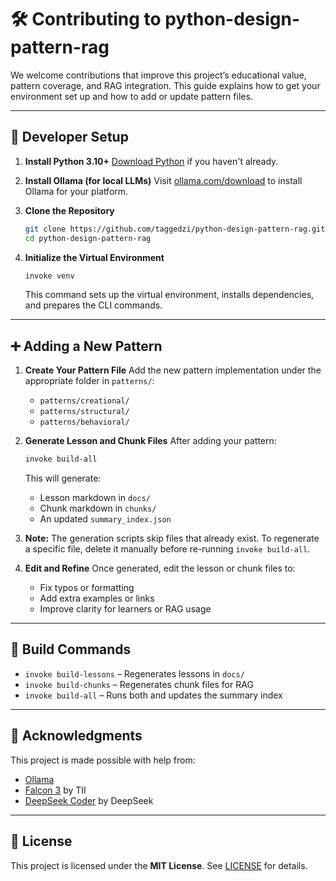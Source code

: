 # 🛠 Contributing to python-design-pattern-rag

We welcome contributions that improve this project’s educational value, pattern coverage, and RAG integration. This guide explains how to get your environment set up and how to add or update pattern files.

---

## 🧰 Developer Setup

1. **Install Python 3.10+**
   [Download Python](https://www.python.org/downloads/) if you haven't already.

2. **Install Ollama (for local LLMs)**
   Visit [ollama.com/download](https://ollama.com/download) to install Ollama for your platform.

3. **Clone the Repository**

   ```bash
   git clone https://github.com/taggedzi/python-design-pattern-rag.git
   cd python-design-pattern-rag
   ```

4. **Initialize the Virtual Environment**

   ```bash
   invoke venv
   ```

   This command sets up the virtual environment, installs dependencies, and prepares the CLI commands.

---

## ➕ Adding a New Pattern

1. **Create Your Pattern File**
   Add the new pattern implementation under the appropriate folder in `patterns/`:

   * `patterns/creational/`
   * `patterns/structural/`
   * `patterns/behavioral/`

2. **Generate Lesson and Chunk Files**
   After adding your pattern:

   ```bash
   invoke build-all
   ```

   This will generate:

   * Lesson markdown in `docs/`
   * Chunk markdown in `chunks/`
   * An updated `summary_index.json`

3. **Note:**
   The generation scripts skip files that already exist. To regenerate a specific file, delete it manually before re-running `invoke build-all`.

4. **Edit and Refine**
   Once generated, edit the lesson or chunk files to:

   * Fix typos or formatting
   * Add extra examples or links
   * Improve clarity for learners or RAG usage

---

## 🔧 Build Commands

* `invoke build-lessons` – Regenerates lessons in `docs/`
* `invoke build-chunks` – Regenerates chunk files for RAG
* `invoke build-all` – Runs both and updates the summary index

---

## 🙏 Acknowledgments

This project is made possible with help from:

* [Ollama](https://ollama.com)
* [Falcon 3](https://ollama.com/library/falcon3) by TII
* [DeepSeek Coder](https://ollama.com/library/deepseek-coder) by DeepSeek

---

## 📄 License

This project is licensed under the **MIT License**. See [LICENSE](./LICENSE) for details.
